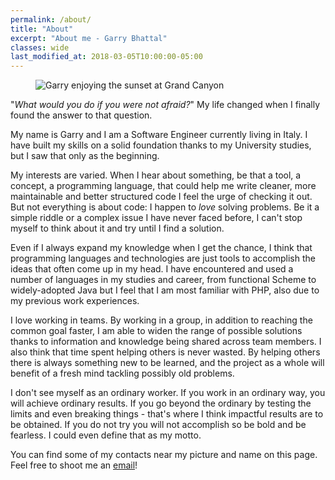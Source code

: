 ```yaml
---
permalink: /about/
title: "About"
excerpt: "About me - Garry Bhattal"
classes: wide
last_modified_at: 2018-03-05T10:00:00-05:00
---
```

<figure>
  <img src="{{site.url}}/assets/images/about.jpg" alt="Garry enjoying the sunset at Grand Canyon"/>
</figure>

"_What would you do if you were not afraid?_" My life changed when I finally found the answer to that question.

My name is Garry and I am a Software Engineer currently living in Italy. I have built my skills on a solid foundation thanks to my University studies, but I saw that only as the beginning.

My interests are varied. When I hear about something, be that a tool, a concept, a programming language, that could help me write cleaner, more maintainable and better structured code I feel the urge of checking it out. But not everything is about code: I happen to _love_ solving problems. Be it a simple riddle or a complex issue I have never faced before, I can't stop myself to think about it and try until I find a solution.

Even if I always expand my knowledge when I get the chance, I think that programming languages and technologies are just tools to accomplish the ideas that often come up in my head. I have encountered and used a number of languages in my studies and career, from functional Scheme to widely-adopted Java but I feel that I am most familiar with PHP, also due to my previous work experiences.

I love working in teams. By working in a group, in addition to reaching the common goal faster, I am able to widen the range of possible solutions thanks to information and knowledge being shared across team members. I also think that time spent helping others is never wasted. By helping others there is always something new to be learned, and the project as a whole will benefit of a fresh mind tackling possibly old problems. 

I don't see myself as an ordinary worker. If you work in an ordinary way, you will achieve ordinary results. If you go beyond the ordinary by testing the limits and even breaking things - that's where I think impactful results are to be obtained. If you do not try you will not accomplish so be bold and be fearless. I could even define that as my motto.

You can find some of my contacts near my picture and name on this page. Feel free to shoot me an [email](mailto:garry@bhatt.al)!
